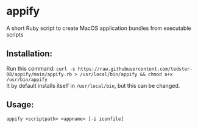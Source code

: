 # appify
A short Ruby script to create MacOS application bundles from executable scripts

## Installation:
Run this command:
`curl -s https://raw.githubusercontent.com/tedster-08/appify/main/appify.rb > /usr/local/bin/appify && chmod a+x /usr/bin/appify`<br>
It by default installs itself in `/usr/local/bin`, but this can be changed. 
<br>
## Usage: 
`appify <scriptpath> <appname> [-i iconfile]`
